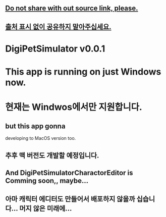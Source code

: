 ## [**Do not share with out source link, please.**](https://github.com/jjongsangg/DigiPetSimulator/edit/master/README.md)
## [**출처 표시 없이 공유하지 말아주십세요.**](https://github.com/jjongsangg/DigiPetSimulator/edit/master/README.md)
# DigiPetSimulator v0.0.1

# This app is running on just Windows now.
# 현재는 Windwos에서만 지원합니다.
## but this app gonna
developing to MacOS version too.
## 추후 맥 버전도 개발할 예정입니다.

## And DigiPetSimulatorCharactorEditor is Comming soon,, maybe...
## 아마 캐릭터 에디터도 만들어서 배포하지 않을까 십습니다... 머지 않은 미래에...
